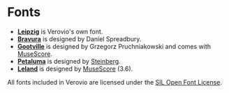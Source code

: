 # Fonts

* **[Leipzig](https://github.com/rism-digital/leipzig)** is Verovio's own font. 
* **[Bravura](https://github.com/steinbergmedia/bravura)** is designed by Daniel Spreadbury. 
* **[Gootville](https://github.com/musescore/MuseScore/tree/master/fonts/gootville)** is designed by Grzegorz Pruchniakowski and comes with [MuseScore](https://musescore.org/).
* **[Petaluma](https://github.com/steinbergmedia/petaluma)** is designed by [Steinberg](https://www.steinberg.net/).
* **[Leland](https://github.com/MuseScoreFonts/Leland)** is designed by [MuseScore](https://musescore.org/) (3.6).

All fonts included in Verovio are licensed under the [SIL Open Font License](http://scripts.sil.org/cms/scripts/page.php?item_id=OFL).
